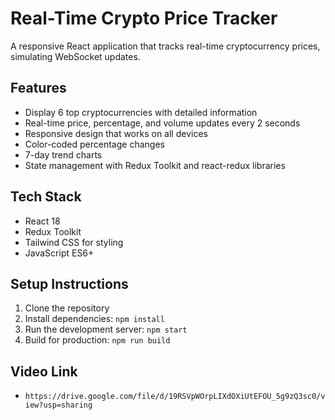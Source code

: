 # Real-Time Crypto Price Tracker

A responsive React application that tracks real-time cryptocurrency prices, simulating WebSocket updates.

## Features

- Display 6 top cryptocurrencies with detailed information
- Real-time price, percentage, and volume updates every 2 seconds
- Responsive design that works on all devices
- Color-coded percentage changes
- 7-day trend charts
- State management with Redux Toolkit and react-redux libraries

## Tech Stack

- React 18
- Redux Toolkit
- Tailwind CSS for styling
- JavaScript ES6+

## Setup Instructions

1. Clone the repository
2. Install dependencies: `npm install`
3. Run the development server: `npm start`
4. Build for production: `npm run build`

## Video Link

- `https://drive.google.com/file/d/19RSVpWOrpLIXdOXiUtEFOU_5g9zQ3sc0/view?usp=sharing`